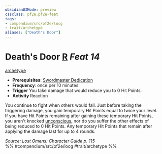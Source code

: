 ```yaml
---
obsidianUIMode: preview
cssclass: pf2e,pf2e-feat
tags:
- compendium/src/pf2e/locg
- trait/archetype
aliases: ["Death's Door"]
---
```

# Death's Door  [R](../../Rules/core-rulebook/chapter-9-playing-the-game.md#Actions "Reaction") *Feat 14*  
[archetype](../../Rules/traits/archetype.md)  

- **Prerequisites**: [Swordmaster Dedication](swordmaster-dedication-locg.md)
- **Frequency**: once per 10 minutes
- **Trigger** You take damage that would reduce you to 0 Hit Points.
- **Activity** Reaction

You continue to fight when others would fall. Just before taking the triggering damage, you gain temporary Hit Points equal to twice your level. If you have Hit Points remaining after gaining these temporary Hit Points, you aren't knocked [unconscious](../../Rules/conditions.md#Unconscious), nor do you suffer the other effects of being reduced to 0 Hit Points. Any temporary Hit Points that remain after applying the damage last for up to 4 rounds.

*Source: Lost Omens: Character Guide p. 115*  
%% #compendium/src/pf2e/locg #trait/archetype %%